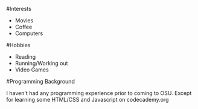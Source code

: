 #Interests
* Movies
* Coffee
* Computers

#Hobbies
* Reading
* Running/Working out
* Video Games

#Programming Background

I haven't had any programming experience prior to coming to OSU.
Except for learning some HTML/CSS and Javascript on codecademy.org
